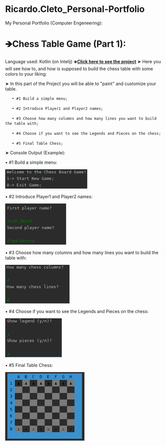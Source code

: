 # Ricardo.Cleto_Personal-Portfolio
My Personal Portfolio (Computer Engeneering):

# 🡺Chess Table Game (Part 1):      
Language used: Kotlin (on Intelij)
     🡺[**Click here to see the project**](https://github.com/RicardoCleto/Ricardo.Cleto_PersonalPortfolio/tree/main/Projeto1%20Fundamentos%20Programa%C3%A7%C3%A3o%20(Completo)) 
 ➤ Here you will see how to, and how is supposed to build the chess table with some colors to your liking:
      
   ➤ In this part of the Project you will be able to "paint" and customize your table.
   
       • #1 Build a simple menu;
       
       • #2 Introduce Player1 and Player2 names;
       
       • #3 Choose how many columns and how many lines you want to build the table with;
       
       • #4 Choose if you want to see the Legends and Pieces on the chess;
       
       • #5 Final Table Chess;
       
➤ Console Output (Example):
        
• #1 Build a simple menu:

  ![](/images/portfolio1.PNG)
              
• #2 Introduce Player1 and Player2 names: 

  ![](/images/portfolio2.PNG)
               
• #3 Choose how many columns and how many lines you want to build the table with: 

  ![](/images/portfolio3.PNG)
               
• #4 Choose if you want to see the Legends and Pieces on the chess: 

  ![](/images/portfolio4.PNG)
               
• #5 Final Table Chess: 

  ![](/images/portfolio5.PNG)
